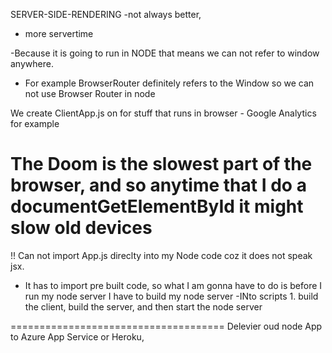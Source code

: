 SERVER-SIDE-RENDERING
-not always better, 
- more servertime

-Because it is going to run in NODE that means we can not refer to window anywhere.
- For example BrowserRouter definitely refers to the Window so we can not use Browser Router in node

We create ClientApp.js on for stuff that runs in browser
    - Google Analytics for example


The Doom is the slowest part of the browser, and so anytime that I do a documentGetElementById it might slow old devices
================================================

!! Can not import App.js direclty into my Node code coz it does not speak jsx.
- It has to import pre built code, so what I am gonna have to do is before I run my node server I have to build my node server
-INto scripts 1. build the client, build the server, and then start the node server

=====================================
Delevier oud node App to Azure App Service or Heroku,